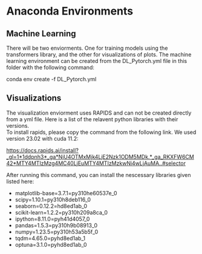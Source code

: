 # Anaconda Environments  
## Machine Learning  
There will be two enviorments. One for training models using the transformers library, and the other for visualizations of plots. The machine learning environment can be created from the DL_Pytorch.yml file in this folder with the following command:  

conda env create -f DL_Pytorch.yml  

## Visualizations  
The visualization enviorment uses RAPIDS and can not be created directly from a yml file. Here is a list of the relavent python libraries with their versions.  
To install rapids, please copy the command from the following link. We used version 23.02 with cuda 11.2:

https://docs.rapids.ai/install?_gl=1*1ddpnh3*_ga*NjU4OTMxMjk4LjE2Nzk1ODM5MDk.*_ga_RKXFW6CM42*MTY4MTIzMzg4MC40LjEuMTY4MTIzMzkwNi4wLjAuMA..#selector

After running this command, you can install the nescessary libraries given listed here:  

  - matplotlib-base=3.7.1=py310he60537e_0
  - scipy=1.10.1=py310h8deb116_0  
  - seaborn=0.12.2=hd8ed1ab_0  
  - scikit-learn=1.2.2=py310h209a8ca_0  
  - ipython=8.11.0=pyh41d4057_0  
  - pandas=1.5.3=py310h9b08913_0  
  - numpy=1.23.5=py310h53a5b5f_0  
  - tqdm=4.65.0=pyhd8ed1ab_1  
  - optuna=3.1.0=pyhd8ed1ab_0  

